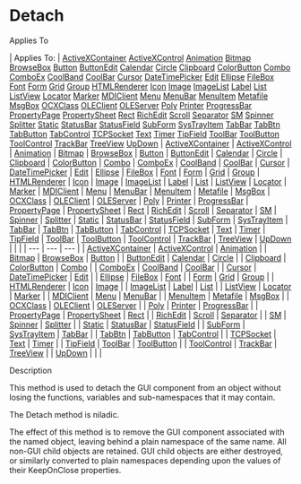 




<h1 class="heading"><span class="name">Detach</span></h1>

Applies To

| Applies To: | [ActiveXContainer](../a-z/activexcontainer.md) [ActiveXControl](../a-z/activexcontrol.md) [Animation](../a-z/animation.md) [Bitmap](../a-z/bitmap.md) [BrowseBox](../a-z/browsebox.md) [Button](../a-z/button.md) [ButtonEdit](../a-z/buttonedit.md) [Calendar](../a-z/calendar.md) [Circle](../a-z/circle.md) [Clipboard](../a-z/clipboard.md) [ColorButton](../a-z/colorbutton.md) [Combo](../a-z/combo.md) [ComboEx](../a-z/comboex.md) [CoolBand](../a-z/coolband.md) [CoolBar](../a-z/coolbar.md) [Cursor](../a-z/cursor.md) [DateTimePicker](../a-z/datetimepicker.md) [Edit](../a-z/edit.md) [Ellipse](../a-z/ellipse.md) [FileBox](../a-z/filebox.md) [Font](../a-z/font.md) [Form](../a-z/form.md) [Grid](../a-z/grid.md) [Group](../a-z/group.md) [HTMLRenderer](../a-z/htmlrenderer.md) [Icon](../a-z/icon.md) [Image](../a-z/image.md) [ImageList](../a-z/imagelist.md) [Label](../a-z/label.md) [List](../a-z/list.md) [ListView](../a-z/listview.md) [Locator](../a-z/locator.md) [Marker](../a-z/marker.md) [MDIClient](../a-z/mdiclient.md) [Menu](../a-z/menu.md) [MenuBar](../a-z/menubar.md) [MenuItem](../a-z/menuitem.md) [Metafile](../a-z/metafile.md) [MsgBox](../a-z/msgbox.md) [OCXClass](../a-z/ocxclass.md) [OLEClient](../a-z/oleclient.md) [OLEServer](../a-z/oleserver.md) [Poly](../a-z/poly.md) [Printer](../a-z/printer.md) [ProgressBar](../a-z/progressbar.md) [PropertyPage](../a-z/propertypage.md) [PropertySheet](../a-z/propertysheet.md) [Rect](../a-z/rect.md) [RichEdit](../a-z/richedit.md) [Scroll](../a-z/scroll.md) [Separator](../a-z/separator.md) [SM](../a-z/sm.md) [Spinner](../a-z/spinner.md) [Splitter](../a-z/splitter.md) [Static](../a-z/static.md) [StatusBar](../a-z/statusbar.md) [StatusField](../a-z/statusfield.md) [SubForm](../a-z/subform.md) [SysTrayItem](../a-z/systrayitem.md) [TabBar](../a-z/tabbar.md) [TabBtn](../a-z/tabbtn.md) [TabButton](../a-z/tabbutton.md) [TabControl](../a-z/tabcontrol.md) [TCPSocket](../a-z/tcpsocket.md) [Text](../a-z/text.md) [Timer](../a-z/timer.md) [TipField](../a-z/tipfield.md) [ToolBar](../a-z/toolbar.md) [ToolButton](../a-z/toolbutton.md) [ToolControl](../a-z/toolcontrol.md) [TrackBar](../a-z/trackbar.md) [TreeView](../a-z/treeview.md) [UpDown](../a-z/updown.md) | [ActiveXContainer](../a-z/activexcontainer.md) | [ActiveXControl](../a-z/activexcontrol.md) | [Animation](../a-z/animation.md) | [Bitmap](../a-z/bitmap.md) | [BrowseBox](../a-z/browsebox.md) | [Button](../a-z/button.md) | [ButtonEdit](../a-z/buttonedit.md) | [Calendar](../a-z/calendar.md) | [Circle](../a-z/circle.md) | [Clipboard](../a-z/clipboard.md) | [ColorButton](../a-z/colorbutton.md) | [Combo](../a-z/combo.md) | [ComboEx](../a-z/comboex.md) | [CoolBand](../a-z/coolband.md) | [CoolBar](../a-z/coolbar.md) | [Cursor](../a-z/cursor.md) | [DateTimePicker](../a-z/datetimepicker.md) | [Edit](../a-z/edit.md) | [Ellipse](../a-z/ellipse.md) | [FileBox](../a-z/filebox.md) | [Font](../a-z/font.md) | [Form](../a-z/form.md) | [Grid](../a-z/grid.md) | [Group](../a-z/group.md) | [HTMLRenderer](../a-z/htmlrenderer.md) | [Icon](../a-z/icon.md) | [Image](../a-z/image.md) | [ImageList](../a-z/imagelist.md) | [Label](../a-z/label.md) | [List](../a-z/list.md) | [ListView](../a-z/listview.md) | [Locator](../a-z/locator.md) | [Marker](../a-z/marker.md) | [MDIClient](../a-z/mdiclient.md) | [Menu](../a-z/menu.md) | [MenuBar](../a-z/menubar.md) | [MenuItem](../a-z/menuitem.md) | [Metafile](../a-z/metafile.md) | [MsgBox](../a-z/msgbox.md) | [OCXClass](../a-z/ocxclass.md) | [OLEClient](../a-z/oleclient.md) | [OLEServer](../a-z/oleserver.md) | [Poly](../a-z/poly.md) | [Printer](../a-z/printer.md) | [ProgressBar](../a-z/progressbar.md) | [PropertyPage](../a-z/propertypage.md) | [PropertySheet](../a-z/propertysheet.md) | [Rect](../a-z/rect.md) | [RichEdit](../a-z/richedit.md) | [Scroll](../a-z/scroll.md) | [Separator](../a-z/separator.md) | [SM](../a-z/sm.md) | [Spinner](../a-z/spinner.md) | [Splitter](../a-z/splitter.md) | [Static](../a-z/static.md) | [StatusBar](../a-z/statusbar.md) | [StatusField](../a-z/statusfield.md) | [SubForm](../a-z/subform.md) | [SysTrayItem](../a-z/systrayitem.md) | [TabBar](../a-z/tabbar.md) | [TabBtn](../a-z/tabbtn.md) | [TabButton](../a-z/tabbutton.md) | [TabControl](../a-z/tabcontrol.md) | [TCPSocket](../a-z/tcpsocket.md) | [Text](../a-z/text.md) | [Timer](../a-z/timer.md) | [TipField](../a-z/tipfield.md) | [ToolBar](../a-z/toolbar.md) | [ToolButton](../a-z/toolbutton.md) | [ToolControl](../a-z/toolcontrol.md) | [TrackBar](../a-z/trackbar.md) | [TreeView](../a-z/treeview.md) | [UpDown](../a-z/updown.md) |  |  |
| --- | --- | ---  |
| [ActiveXContainer](../a-z/activexcontainer.md) | [ActiveXControl](../a-z/activexcontrol.md) | [Animation](../a-z/animation.md) |
| [Bitmap](../a-z/bitmap.md) | [BrowseBox](../a-z/browsebox.md) | [Button](../a-z/button.md) |
| [ButtonEdit](../a-z/buttonedit.md) | [Calendar](../a-z/calendar.md) | [Circle](../a-z/circle.md) |
| [Clipboard](../a-z/clipboard.md) | [ColorButton](../a-z/colorbutton.md) | [Combo](../a-z/combo.md) |
| [ComboEx](../a-z/comboex.md) | [CoolBand](../a-z/coolband.md) | [CoolBar](../a-z/coolbar.md) |
| [Cursor](../a-z/cursor.md) | [DateTimePicker](../a-z/datetimepicker.md) | [Edit](../a-z/edit.md) |
| [Ellipse](../a-z/ellipse.md) | [FileBox](../a-z/filebox.md) | [Font](../a-z/font.md) |
| [Form](../a-z/form.md) | [Grid](../a-z/grid.md) | [Group](../a-z/group.md) |
| [HTMLRenderer](../a-z/htmlrenderer.md) | [Icon](../a-z/icon.md) | [Image](../a-z/image.md) |
| [ImageList](../a-z/imagelist.md) | [Label](../a-z/label.md) | [List](../a-z/list.md) |
| [ListView](../a-z/listview.md) | [Locator](../a-z/locator.md) | [Marker](../a-z/marker.md) |
| [MDIClient](../a-z/mdiclient.md) | [Menu](../a-z/menu.md) | [MenuBar](../a-z/menubar.md) |
| [MenuItem](../a-z/menuitem.md) | [Metafile](../a-z/metafile.md) | [MsgBox](../a-z/msgbox.md) |
| [OCXClass](../a-z/ocxclass.md) | [OLEClient](../a-z/oleclient.md) | [OLEServer](../a-z/oleserver.md) |
| [Poly](../a-z/poly.md) | [Printer](../a-z/printer.md) | [ProgressBar](../a-z/progressbar.md) |
| [PropertyPage](../a-z/propertypage.md) | [PropertySheet](../a-z/propertysheet.md) | [Rect](../a-z/rect.md) |
| [RichEdit](../a-z/richedit.md) | [Scroll](../a-z/scroll.md) | [Separator](../a-z/separator.md) |
| [SM](../a-z/sm.md) | [Spinner](../a-z/spinner.md) | [Splitter](../a-z/splitter.md) |
| [Static](../a-z/static.md) | [StatusBar](../a-z/statusbar.md) | [StatusField](../a-z/statusfield.md) |
| [SubForm](../a-z/subform.md) | [SysTrayItem](../a-z/systrayitem.md) | [TabBar](../a-z/tabbar.md) |
| [TabBtn](../a-z/tabbtn.md) | [TabButton](../a-z/tabbutton.md) | [TabControl](../a-z/tabcontrol.md) |
| [TCPSocket](../a-z/tcpsocket.md) | [Text](../a-z/text.md) | [Timer](../a-z/timer.md) |
| [TipField](../a-z/tipfield.md) | [ToolBar](../a-z/toolbar.md) | [ToolButton](../a-z/toolbutton.md) |
| [ToolControl](../a-z/toolcontrol.md) | [TrackBar](../a-z/trackbar.md) | [TreeView](../a-z/treeview.md) |
| [UpDown](../a-z/updown.md) |  |  |


Description


This method is used to detach the GUI component from an object without losing the functions, variables and sub-namespaces that it may contain.


The Detach method is niladic.


The effect of this method is to remove the GUI component associated with the named object, leaving behind a plain namespace of the same name. All non-GUI child objects are retained. GUI child objects are either destroyed, or similarly converted to plain namespaces depending upon the values of their KeepOnClose properties.



